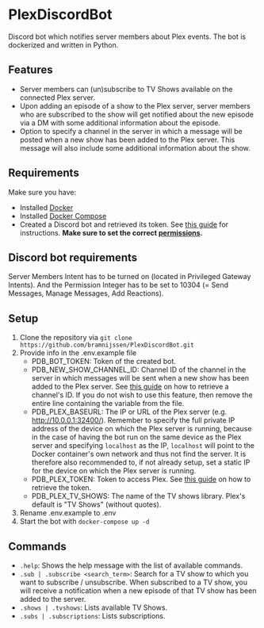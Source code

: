# PlexDiscordBot
Discord bot which notifies server members about Plex events. The bot is dockerized and written in Python.

## Features
* Server members can (un)subscribe to TV Shows available on the connected Plex server.
* Upon adding an episode of a show to the Plex server, server members who are subscribed to the show will get notified about the new episode via a DM with some additional information about the episode.
* Option to specify a channel in the server in which a message will be posted when a new show has been added to the Plex server. This message will also include some additional information about the show.

## Requirements
Make sure you have:
* Installed [Docker](https://docs.docker.com/get-docker/)
* Installed [Docker Compose](https://docs.docker.com/compose/install/)
* Created a Discord bot and retrieved its token. See [this guide](https://discordpy.readthedocs.io/en/latest/discord.html) for instructions. **Make sure to set the correct [permissions](#discord-bot-requirements).**

## Discord bot requirements
Server Members Intent has to be turned on (located in Privileged Gateway Intents). And the Permission Integer has to be set to 10304 (= Send Messages, Manage Messages, Add Reactions).

## Setup
1. Clone the repository via `git clone https://github.com/bramnijssen/PlexDiscordBot.git`
1. Provide info in the .env.example file
    * PDB_BOT_TOKEN: Token of the created bot.
    * PDB_NEW_SHOW_CHANNEL_ID: Channel ID of the channel in the server in which messages will be sent when a new show has been added to the Plex server. See [this guide](https://support.discord.com/hc/en-us/articles/206346498-Where-can-I-find-my-User-Server-Message-ID-) on how to retrieve a channel's ID. If you do not wish to use this feature, then remove the entire line containing the variable from the file.
    * PDB_PLEX_BASEURL: The IP or URL of the Plex server (e.g. http://10.0.0.1:32400/). Remember to specify the full private IP address of the device on which the Plex server is running, because in the case of having the bot run on the same device as the Plex server and specifying `localhost` as the IP, `localhost` will point to the Docker container's own network and thus not find the server. It is therefore also recommended to, if not already setup, set a static IP for the device on which the Plex server is running.
    * PDB_PLEX_TOKEN: Token to access Plex. See [this guide](https://support.plex.tv/articles/204059436-finding-an-authentication-token-x-plex-token/) on how to retrieve the token.
    * PDB_PLEX_TV_SHOWS: The name of the TV shows library. Plex's default is "TV Shows" (without quotes).
1. Rename .env.example to .env
1. Start the bot with `docker-compose up -d`

## Commands
* `.help`: Shows the help message with the list of available commands.
* `.sub | .subscribe <search_term>`: Search for a TV show to which you want to subscribe / unsubscribe. When subscribed to a TV show, you will receive a notification when a new episode of that TV show has been added to the server.
* `.shows | .tvshows`: Lists available TV Shows.
* `.subs | .subscriptions`: Lists subscriptions.
